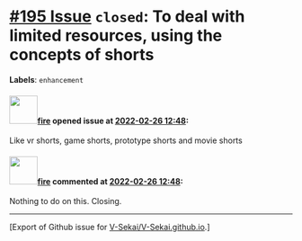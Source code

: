 # [\#195 Issue](https://github.com/V-Sekai/V-Sekai.github.io/issues/195) `closed`: To deal with limited resources, using the concepts of shorts
**Labels**: `enhancement`


#### <img src="https://avatars.githubusercontent.com/u/32321?u=c2e06a3d2b49a467aa907e54aa259516440267cc&v=4" width="50">[fire](https://github.com/fire) opened issue at [2022-02-26 12:48](https://github.com/V-Sekai/V-Sekai.github.io/issues/195):

Like vr shorts, game shorts, prototype shorts and movie shorts 

#### <img src="https://avatars.githubusercontent.com/u/32321?u=c2e06a3d2b49a467aa907e54aa259516440267cc&v=4" width="50">[fire](https://github.com/fire) commented at [2022-02-26 12:48](https://github.com/V-Sekai/V-Sekai.github.io/issues/195#issuecomment-1136693896):

Nothing to do on this. Closing.


-------------------------------------------------------------------------------



[Export of Github issue for [V-Sekai/V-Sekai.github.io](https://github.com/V-Sekai/V-Sekai.github.io).]
